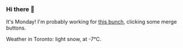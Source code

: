 ### Hi there :wave:

It's Monday! I'm probably working for [this bunch](https://github.com/kohofinancial), clicking some merge buttons.

Weather in Toronto: light snow, at -7°C.
